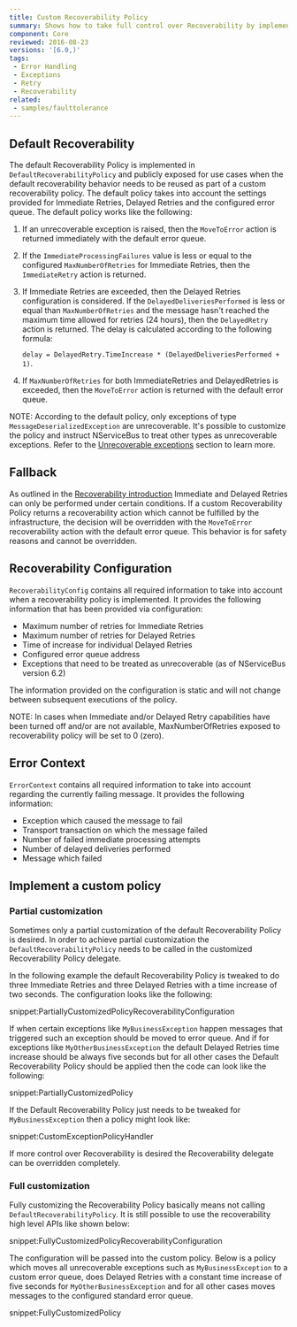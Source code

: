 ```yaml
---
title: Custom Recoverability Policy
summary: Shows how to take full control over Recoverability by implementing a Recoverability Policy
component: Core
reviewed: 2016-08-23
versions: '[6.0,)'
tags:
 - Error Handling
 - Exceptions
 - Retry
 - Recoverability
related:
 - samples/faulttolerance
---
```



## Default Recoverability

The default Recoverability Policy is implemented in `DefaultRecoverabilityPolicy` and publicly exposed for use cases when the default recoverability behavior needs to be reused as part of a custom recoverability policy. The default policy takes into account the settings provided for Immediate Retries, Delayed Retries and the configured error queue. The default policy works like the following:

 1. If an unrecoverable exception is raised, then the `MoveToError` action is returned immediately with the default error queue. 
 1. If the `ImmediateProcessingFailures` value is less or equal to the configured `MaxNumberOfRetries` for Immediate Retries, then the `ImmediateRetry` action is returned.
 1. If Immediate Retries are exceeded, then the Delayed Retries configuration is considered. If the `DelayedDeliveriesPerformed` is less or equal than `MaxNumberOfRetries` and the message hasn't reached the maximum time allowed for retries (24 hours), then the `DelayedRetry` action is returned. The delay is calculated according to the following formula:

    `delay = DelayedRetry.TimeIncrease * (DelayedDeliveriesPerformed + 1)`.

 1. If `MaxNumberOfRetries` for both ImmediateRetries and DelayedRetries is exceeded, then the `MoveToError` action is returned with the default error queue.
 
NOTE: According to the default policy, only exceptions of type `MessageDeserializedException` are unrecoverable. It's possible to customize the policy and instruct NServiceBus to treat other types as unrecoverable exceptions. Refer to the [Unrecoverable exceptions](/nservicebus/recoverability/#unrecoverable-exceptions) section to learn more.


## Fallback

As outlined in the [Recoverability introduction](/nservicebus/recoverability/) Immediate and Delayed Retries can only be performed under certain conditions. If a custom Recoverability Policy returns a recoverability action which cannot be fulfilled by the infrastructure, the decision will be overridden with the `MoveToError` recoverability action with the default error queue. This behavior is for safety reasons and cannot be overridden.


## Recoverability Configuration

`RecoverabilityConfig` contains all required information to take into account when a recoverability policy is implemented. It provides the following information that has been provided via configuration:

 * Maximum number of retries for Immediate Retries
 * Maximum number of retries for Delayed Retries
 * Time of increase for individual Delayed Retries
 * Configured error queue address
 * Exceptions that need to be treated as unrecoverable (as of NServiceBus version 6.2)

The information provided on the configuration is static and will not change between subsequent executions of the policy.

NOTE: In cases when Immediate and/or Delayed Retry capabilities have been turned off and/or are not available, MaxNumberOfRetries exposed to recoverability policy will be set to 0 (zero).


## Error Context

`ErrorContext` contains all required information to take into account regarding the currently failing message. It provides the following information:

 * Exception which caused the message to fail
 * Transport transaction on which the message failed
 * Number of failed immediate processing attempts
 * Number of delayed deliveries performed
 * Message which failed


## Implement a custom policy


### Partial customization

Sometimes only a partial customization of the default Recoverability Policy is desired. In order to achieve partial customization the `DefaultRecoverabilityPolicy` needs to be called in the customized Recoverability Policy delegate.

In the following example the default Recoverability Policy is tweaked to do three Immediate Retries and three Delayed Retries with a time increase of two seconds. The configuration looks like the following:

snippet:PartiallyCustomizedPolicyRecoverabilityConfiguration

If when certain exceptions like `MyBusinessException` happen messages that triggered such an exception should be moved to error queue. And if for exceptions like `MyOtherBusinessException` the default Delayed Retries time increase should be always five seconds but for all other cases the Default Recoverability Policy should be applied then the code can look like the following:

snippet:PartiallyCustomizedPolicy

If the Default Recoverability Policy just needs to be tweaked for `MyBusinessException` then a policy might look like:

snippet:CustomExceptionPolicyHandler

If more control over Recoverability is desired the Recoverability delegate can be overridden completely.

### Full customization

Fully customizing the Recoverability Policy basically means not calling `DefaultRecoverabilityPolicy`. It is still possible to use the recoverability high level APIs like shown below:

snippet:FullyCustomizedPolicyRecoverabilityConfiguration

The configuration will be passed into the custom policy. Below is a policy which moves all unrecoverable exceptions such as `MyBusinessException` to a custom error queue, does Delayed Retries with a constant time increase of five seconds for `MyOtherBusinessException` and for all other cases moves messages to the configured standard error queue.

snippet:FullyCustomizedPolicy